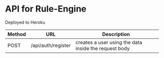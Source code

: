 # API for Rule-Engine

Deployed to Heroku

Method | URL | Description 
------ | --- | -----------
| POST | /api/auth/register | creates a user using the data inside the request body |